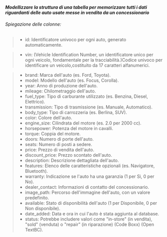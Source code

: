 ***Modellizzare la struttura di una tabella per memorizzare tutti i dati riguardanti delle auto usate messe in vendita da un concessionario***

###### Spiegazione delle colonne:
> - id:              Identificatore univoco per ogni auto, generato automaticamente.

> - vin:             (Vehicle Identification Number, un identificatore unico per ogni veicolo, fondamentale per la tracciabilità.)Codice univoco per identificare un   veicolo,costituito da 17 caratteri alfanumerici.

> - brand:           Marca dell'auto (es. Ford, Toyota).
> - model:           Modello dell'auto (es. Focus, Corolla).
> - year:            Anno di produzione dell'auto.
> - mileage:         Chilometraggio dell'auto.
> - fuel_type:       Tipo di carburante utilizzato (es. Benzina, Diesel, Elettrico).
> - transmission:    Tipo di trasmissione (es. Manuale, Automatico).
> - body_type:       Tipo di carrozzeria (es. Berlina, SUV).
> - color:           Colore dell'auto.
> - engine_size:     Cilindrata del motore (es. 2.0 per 2000 cc).
> - horsepower:      Potenza del motore in cavalli.
> - torque:          Coppia del motore.
> - doors:           Numero di porte dell'auto.
> - seats:           Numero di posti a sedere.
> - price:           Prezzo di vendita dell'auto.
> - discount_price:  Prezzo scontato dell'auto.
> - description:     Descrizione dettagliata dell'auto.
> - features:        Elenco delle caratteristiche opzionali (es. Navigatore, Bluetooth).
> - warranty:        Indicazione se l'auto ha una garanzia (1 per Sì, 0 per No).
> - dealer_contact:  Informazioni di contatto del concessionario.
> - image_path:      Percorso dell'immagine dell'auto, con un valore predefinito.
> - available:       Stato di disponibilità dell'auto (1 per Disponibile, 0 per Non disponibile).
> - date_added:      Data e ora in cui l'auto è stata aggiunta al database.
> - status: Potrebbe includere valori come "in-store" (in vendita), "sold" (venduta) o "repair" (in riparazione)​ (Code Boxx)​​ (Open TextBC)​.
